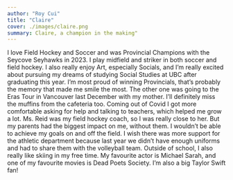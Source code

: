 ```yaml
---
author: "Roy Cui"
title: "Claire"
cover: ./images/claire.png
summary: Claire, a champion in the making"
---
```


I love Field Hockey and Soccer and was Provincial Champions with the Seycove Seyhawks in
2023. I play midfield and striker in both soccer and field hockey. I also really enjoy Art, especially
Socials, and I’m really excited about pursuing my dreams of studying Social Studies at UBC
after graduating this year. I’m most proud of winning Provincials, that’s probably the memory
that made me smile the most. The other one was going to the Eras Tour in Vancouver last
December with my mother. I’ll definitely miss the muffins from the cafeteria too. Coming out of
Covid I got more comfortable asking for help and talking to teachers, which helped me grow a
lot. Ms. Reid was my field hockey coach, so I was really close to her. But my parents had the
biggest impact on me, without them. I wouldn’t be able to achieve my goals on and off the field. I
wish there was more support for the athletic department because last year we didn’t have
enough uniforms and had to share them with the volleyball team. Outside of school, I also really
like skiing in my free time. My favourite actor is Michael Sarah, and one of my favourite movies
is Dead Poets Society. I’m also a big Taylor Swift fan!
